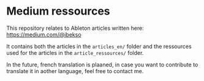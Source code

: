 # Medium ressources

This repository relates to Ableton articles written here: https://medium.com/@ibekso

It contains both the articles in the `articles_en/` folder and the ressources used for the articles in the `article_ressources/` folder.

In the future, french translation is plaaned, in case you want to contribute to translate it in aother language, feel free to contact me.